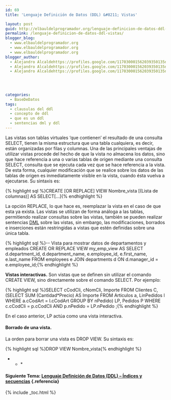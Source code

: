 ```yaml
---
id: 69
title: 'Lenguaje Definición de Datos (DDL) &#8211; Vistas'

layout: post
guid: http://elbauldelprogramador.org/lenguaje-definicion-de-datos-ddl-vistas/
permalink: /lenguaje-definicion-de-datos-ddl-vistas/
blogger_blog:
  - www.elbauldelprogramador.org
  - www.elbauldelprogramador.org
  - www.elbauldelprogramador.org
blogger_author:
  - Alejandro Alcaldehttps://profiles.google.com/117030001562039350135noreply@blogger.com
  - Alejandro Alcaldehttps://profiles.google.com/117030001562039350135noreply@blogger.com
  - Alejandro Alcaldehttps://profiles.google.com/117030001562039350135noreply@blogger.com

  
  
  
categories:
  - BaseDeDatos
tags:
  - clausulas del ddl
  - concepto de ddl
  - que es un ddl
  - sentencias dml y ddl
---
```

<div class="icosql">
</div>

Las vistas son tablas virtuales ‘que contienen’ el resultado de una consulta SELECT, tienen la misma estructura que una tabla cualquiera, es decir, están organizadas por filas y columnas. Una de las principales ventajas de utilizar vistas procede del hecho de que la vista no almacena los datos, sino que hace referencia a una o varias tablas de origen mediante una consulta SELECT, consulta que se ejecuta cada vez que se hace referencia a la vista. De esta forma, cualquier modificación que se realice sobre los datos de las tablas de origen es inmediatamente visible en la vista, cuando ésta vuelva a ejecutarse. Su sintaxis es:  
  
<!--more-->

{% highlight sql %}CREATE [OR REPLACE] VIEW Nombre_vista
[(Lista de columnas)]
AS SELECT[...]{% endhighlight %}

La opción REPLACE, lo que hace es, reemplazar la vista en el caso de que esta ya exista. Las vistas se utilizan de forma análoga a las tablas, permitiendo realizar consultas sobre las vistas, también se pueden realizar sentencias [DML][1] sobre las vistas, sin embargo, las modificaciones, borrados e inserciones están restringidas a vistas que estén definidas sobre una única tabla.

{% highlight sql %}<span class="comentario">-- Vista para mostrar datos de departamentos y empleados</span>
CREATE OR REPLACE VIEW my_emp_view AS
SELECT d.department_id, d.department_name,
  e.employee_id, e.first_name, e.last_name 
  FROM employees e 
  JOIN departments d ON d.manager_id = e.employee_id;{% endhighlight %}

**Vistas interactivas.** Son vistas que se definen sin utilizar el comando CREATE VIEW, sino directamente sobre el comando SELECT. Por ejemplo:

{% highlight sql %}SELECT cCodCli, cNomCli, Importe
     FROM Clientes C,(SELECT SUM (Cantidad*Precio) AS Importe
        FROM Articulos a, LinPedidos l
        WHERE a.cCodArt = l.cCodArt
        GROUP BY nPedido) LP,
   Pedidos P
     WHERE c.cCodCli = p.cCodCli AND p.nPedido = LP.nPedido ;{% endhighlight %}

En el caso anterior, LP actúa como una vista interactiva.

#### Borrado de una vista.

La orden para borrar una vista es DROP VIEW. Su sintaxis es:

{% highlight sql %}DROP VIEW Nombre_vista{% endhighlight %}



* * *</p> 

#### Siguiente Tema: [Lenguaje Definición de Datos (DDL) &#8211; Índices y secuencias][2] {.referencia}



 [1]: http://es.wikipedia.org/wiki/Lenguaje_de_Manipulaci%C3%B3n_de_Datos
 [2]: http://elbauldelprogramador.com/lenguaje-definicion-de-datos-ddl/

{% include _toc.html %}

